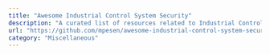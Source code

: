 ```yaml
---
title: "Awesome Industrial Control System Security"
description: "A curated list of resources related to Industrial Control System (ICS) security."
url: "https://github.com/mpesen/awesome-industrial-control-system-security"
category: "Miscellaneous"
---
```

